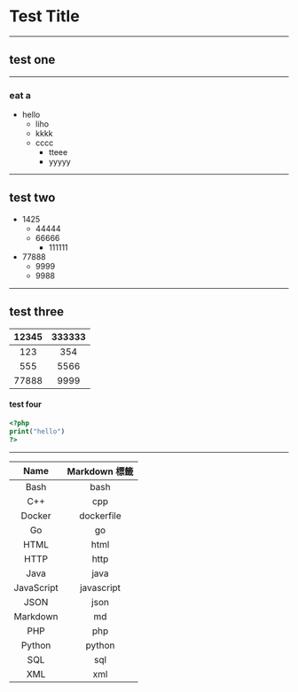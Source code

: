 # Test Title
----
## test one
----
### eat a
+ hello
    + liho
    + kkkk
    + cccc
        + tteee
        + yyyyy

----
## test two
+ 1425
    + 44444
    + 66666
        + 111111
+ 77888
    + 9999
    + 9988
----
## test three
  |12345 | 333333 | 
  |:----:|:------:|
  | 123 | 354 |
  | 555 | 5566 |
  | 77888 | 9999 |

 #### test four
 ```php
 <?php
 print("hello")
 ?>
 ```
----
|Name	| Markdown 標籤|
|:---:|:---:|
|Bash |	bash|
|C++|cpp|
|Docker	|dockerfile|
|Go	|go|
|HTML	|html|
|HTTP	|http|
|Java	|java|
|JavaScript	|javascript|
|JSON	|json|
|Markdown	|md|
|PHP	|php|
|Python	|python|
|SQL	|sql|
|XML	|xml|
